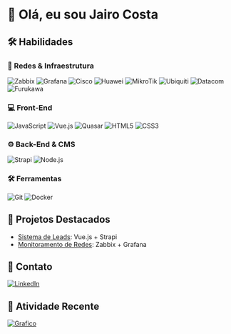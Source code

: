 # 👋 Olá, eu sou Jairo Costa  

## 🛠 Habilidades

### 🔌 Redes & Infraestrutura
![Zabbix](https://img.shields.io/badge/Zabbix-DD0B20?logo=zabbix&logoColor=white)
![Grafana](https://img.shields.io/badge/Grafana-F46800?logo=grafana&logoColor=white)
![Cisco](https://img.shields.io/badge/Cisco-1BA0D7?logo=cisco&logoColor=white)
![Huawei](https://img.shields.io/badge/Huawei-FF0000?logo=huawei&logoColor=white)
![MikroTik](https://img.shields.io/badge/MikroTik-000000?logo=mikrotik&logoColor=white)
![Ubiquiti](https://img.shields.io/badge/Ubiquiti-0559C9?logo=ubiquiti&logoColor=white)
![Datacom](https://img.shields.io/badge/Datacom-0056A3?logoColor=white)
![Furukawa](https://img.shields.io/badge/Furukawa-0072BB?logoColor=white)

### 💻 Front-End
![JavaScript](https://img.shields.io/badge/JavaScript-F7DF1E?logo=javascript&logoColor=black)
![Vue.js](https://img.shields.io/badge/Vue.js-4FC08D?logo=vuedotjs&logoColor=white)
![Quasar](https://img.shields.io/badge/Quasar-1976D2?logo=quasar&logoColor=white)
![HTML5](https://img.shields.io/badge/HTML5-E34F26?logo=html5&logoColor=white)
![CSS3](https://img.shields.io/badge/CSS3-1572B6?logo=css3&logoColor=white)

### ⚙️ Back-End & CMS
![Strapi](https://img.shields.io/badge/Strapi-2E7EEA?logo=strapi&logoColor=white)
![Node.js](https://img.shields.io/badge/Node.js-339933?logo=nodedotjs&logoColor=white)

### 🛠️ Ferramentas
![Git](https://img.shields.io/badge/Git-F05032?logo=git&logoColor=white)
![Docker](https://img.shields.io/badge/Docker-2496ED?logo=docker&logoColor=white)

## 📌 Projetos Destacados  
- [Sistema de Leads](https://github.com/jairocostadefreitas/portfolio): Vue.js + Strapi  
- [Monitoramento de Redes](https://github.com/jairocostadefreitas/network-tools): Zabbix + Grafana  

## 📩 Contato  
[![LinkedIn](https://img.shields.io/badge/LinkedIn-0077B5?logo=linkedin)](https://linkedin.com/in/seuperfil)  


## 📅 Atividade Recente  
[![Grafico](https://github-readme-activity-graph.vercel.app/graph?username=jairocostadefreitas&theme=dracula)](https://github.com/jairocostadefreitas)  

